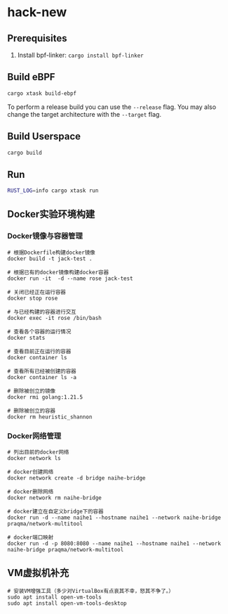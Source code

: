 # hack-new

## Prerequisites

1. Install bpf-linker: `cargo install bpf-linker`

## Build eBPF

```bash
cargo xtask build-ebpf
```

To perform a release build you can use the `--release` flag.
You may also change the target architecture with the `--target` flag.

## Build Userspace

```bash
cargo build
```

## Run

```bash
RUST_LOG=info cargo xtask run
```

## Docker实验环境构建

### Docker镜像与容器管理

```shell
# 根据Dockerfile构建docker镜像
docker build -t jack-test .

# 根据已有的docker镜像构建docker容器
docker run -it  -d --name rose jack-test

# 关闭已经正在运行容器
docker stop rose

# 与已经构建的容器进行交互
docker exec -it rose /bin/bash

# 查看各个容器的运行情况
docker stats

# 查看目前正在运行的容器
docker container ls

# 查看所有已经被创建的容器
docker container ls -a

# 删除被创立的镜像
docker rmi golang:1.21.5

# 删除被创立的容器
docker rm heuristic_shannon
```

### Docker网络管理

```shell
# 列出目前的docker网络
docker network ls

# docker创建网络
docker network create -d bridge naihe-bridge

# docker删除网络
docker network rm naihe-bridge

# docker建立在自定义bridge下的容器
docker run -d --name naihe1 --hostname naihe1 --network naihe-bridge praqma/network-multitool

# docker端口映射
docker run -d -p 8080:8080 --name naihe1 --hostname naihe1 --network naihe-bridge praqma/network-multitool
```

## VM虚拟机补充

```shell
# 安装VM增强工具（多少对VirtualBox有点哀其不幸，怒其不争了。）
sudo apt install open-vm-tools
sudo apt install open-vm-tools-desktop
```
